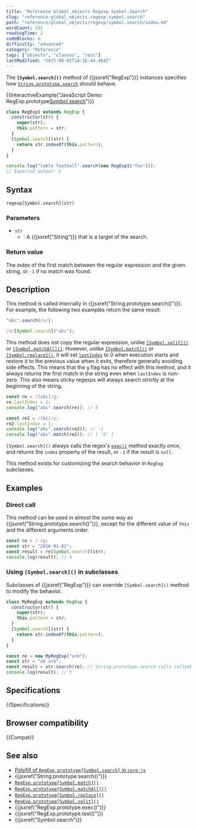 ```yaml
---
title: "Reference Global_objects Regexp Symbol.Search"
slug: "reference-global_objects-regexp-symbol.search"
path: "reference/global_objects/regexp/symbol.search/index.md"
wordCount: 391
readingTime: 2
codeBlocks: 6
difficulty: "advanced"
category: "Reference"
tags: ["objects", "classes", "rest"]
lastModified: "2025-08-02T14:16:44.464Z"
---
```



The **`[Symbol.search]()`** method of {{jsxref("RegExp")}} instances specifies how [`String.prototype.search`](/en-US/docs/Web/JavaScript/Reference/Global_Objects/String/search) should behave.

{{InteractiveExample("JavaScript Demo: RegExp.prototype[Symbol.search]()")}}

```js interactive-example
class RegExp1 extends RegExp {
  constructor(str) {
    super(str);
    this.pattern = str;
  }
  [Symbol.search](str) {
    return str.indexOf(this.pattern);
  }
}

console.log("table football".search(new RegExp1("foo")));
// Expected output: 6
```

## Syntax

```js-nolint
regexp[Symbol.search](str)
```

### Parameters

- `str`
  - : A {{jsxref("String")}} that is a target of the search.

### Return value

The index of the first match between the regular expression and the given string, or `-1` if no match was found.

## Description

This method is called internally in {{jsxref("String.prototype.search()")}}. For example, the following two examples return the same result.

```js
"abc".search(/a/);

/a/[Symbol.search]("abc");
```

This method does not copy the regular expression, unlike [`[Symbol.split]()`](/en-US/docs/Web/JavaScript/Reference/Global_Objects/RegExp/Symbol.split) or [`[Symbol.matchAll]()`](/en-US/docs/Web/JavaScript/Reference/Global_Objects/RegExp/Symbol.matchAll). However, unlike [`[Symbol.match]()`](/en-US/docs/Web/JavaScript/Reference/Global_Objects/RegExp/Symbol.match) or [`[Symbol.replace]()`](/en-US/docs/Web/JavaScript/Reference/Global_Objects/RegExp/Symbol.replace), it will set [`lastIndex`](/en-US/docs/Web/JavaScript/Reference/Global_Objects/RegExp/lastIndex) to 0 when execution starts and restore it to the previous value when it exits, therefore generally avoiding side effects. This means that the `g` flag has no effect with this method, and it always returns the first match in the string even when `lastIndex` is non-zero. This also means sticky regexps will always search strictly at the beginning of the string.

```js
const re = /[abc]/g;
re.lastIndex = 2;
console.log("abc".search(re)); // 0

const re2 = /[bc]/y;
re2.lastIndex = 1;
console.log("abc".search(re2)); // -1
console.log("abc".match(re2)); // [ 'b' ]
```

`[Symbol.search]()` always calls the regex's [`exec()`](/en-US/docs/Web/JavaScript/Reference/Global_Objects/RegExp/exec) method exactly once, and returns the `index` property of the result, or `-1` if the result is `null`.

This method exists for customizing the search behavior in `RegExp` subclasses.

## Examples

### Direct call

This method can be used in almost the same way as {{jsxref("String.prototype.search()")}}, except for the different value of `this` and the different arguments order.

```js
const re = /-/g;
const str = "2016-01-02";
const result = re[Symbol.search](str);
console.log(result); // 4
```

### Using `[Symbol.search]()` in subclasses

Subclasses of {{jsxref("RegExp")}} can override `[Symbol.search]()` method to modify the behavior.

```js
class MyRegExp extends RegExp {
  constructor(str) {
    super(str);
    this.pattern = str;
  }
  [Symbol.search](str) {
    return str.indexOf(this.pattern);
  }
}

const re = new MyRegExp("a+b");
const str = "ab a+b";
const result = str.search(re); // String.prototype.search calls re[Symbol.search]().
console.log(result); // 3
```

## Specifications

{{Specifications}}

## Browser compatibility

{{Compat}}

## See also

- [Polyfill of `RegExp.prototype[Symbol.search]` in `core-js`](https://github.com/zloirock/core-js#ecmascript-string-and-regexp)
- {{jsxref("String.prototype.search()")}}
- [`RegExp.prototype[Symbol.match]()`](/en-US/docs/Web/JavaScript/Reference/Global_Objects/RegExp/Symbol.match)
- [`RegExp.prototype[Symbol.matchAll]()`](/en-US/docs/Web/JavaScript/Reference/Global_Objects/RegExp/Symbol.matchAll)
- [`RegExp.prototype[Symbol.replace]()`](/en-US/docs/Web/JavaScript/Reference/Global_Objects/RegExp/Symbol.replace)
- [`RegExp.prototype[Symbol.split]()`](/en-US/docs/Web/JavaScript/Reference/Global_Objects/RegExp/Symbol.split)
- {{jsxref("RegExp.prototype.exec()")}}
- {{jsxref("RegExp.prototype.test()")}}
- {{jsxref("Symbol.search")}}
